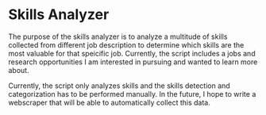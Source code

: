 # Skills Analyzer
The purpose of the skills analyzer is to analyze a multitude of skills collected from different job description to determine which skills are the most valuable for that speicific job. Currently, the script includes a jobs and research opportunities I am interested in pursuing and wanted to learn more about.

Currently, the script only analyzes skills and the skills detection and categorization has to be performed manually. In the future, I hope to write a webscraper that will be able to automatically collect this data.
